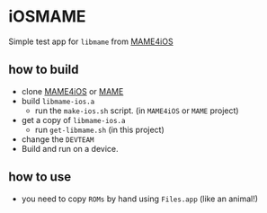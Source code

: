 # iOSMAME
Simple test app for `libmame` from [MAME4iOS](https://github.com/yoshisuga/MAME4iOS)

## how to build
* clone  [MAME4iOS](https://github.com/yoshisuga/MAME4iOS) or  [MAME](https://github.com/ToddLa/MAME)
* build `libmame-ios.a`
    - run the `make-ios.sh` script. (in `MAME4iOS` or `MAME` project) 
* get a copy of `libmame-ios.a` 
    - run `get-libmame.sh` (in this project)
* change the `DEVTEAM`
* Build and run on a device.

## how to use
* you need to copy `ROMs` by hand using `Files.app` (like an animal!)




